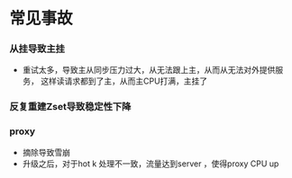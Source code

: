 常见事故
=======

### 从挂导致主挂
- 重试太多，导致主从同步压力过大，从无法跟上主，从而从无法对外提供服务，
这样读请求都到了主，从而主CPU打满，主挂了
  
### 反复重建Zset导致稳定性下降

### proxy
- 摘除导致雪崩
- 升级之后，对于hot k 处理不一致，流量达到server ，使得proxy CPU up


